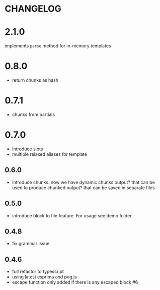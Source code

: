 # CHANGELOG

# 2.1.0
implements `parse` method for in-memory templates

# 0.8.0

- return chunks as hash

# 0.7.1

- chunks from partials

# 0.7.0

- introduce slots
- multiple relaxed aliases for template

## 0.6.0

- introduce chunks. now we have dynamic chunks output? that can be used to produce chunked output? that can be saved in separate files

## 0.5.0

- introduce block to file feature. For usage see demo folder.

## 0.4.8

- fix grammar issue.

## 0.4.6

- full refactor to typescript
- using latest esprima and peg.js
- escape function only added if there is any escaped block #6

